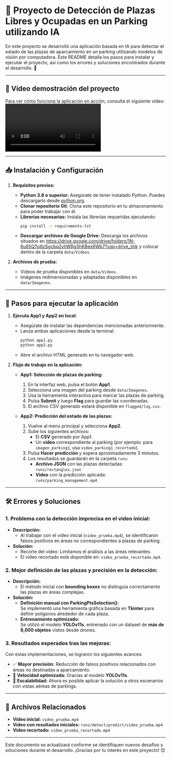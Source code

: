 # 🚗 Proyecto de Detección de Plazas Libres y Ocupadas en un Parking utilizando IA

En este proyecto se desarrolló una aplicación basada en IA para detectar el estado de las plazas de aparcamiento en un parking utilizando modelos de visión por computadora. Este README detalla los pasos para instalar y ejecutar el proyecto, así como los errores y soluciones encontrados durante el desarrollo. 🎯

---

## 🎥 Video demostración del proyecto

Para ver cómo funciona la aplicación en acción, consulta el siguiente video:
![Video](data/Videos/video_demostracion3.mp4)

---

## 📥 Instalación y Configuración

1. **Requisitos previos:**
   - **Python 3.8 o superior:** Asegúrate de tener instalado Python. Puedes descargarlo desde [python.org](https://www.python.org/).
   - **Clonar repositorio Git**: Clona este repositorio en tu almacenamiento para poder trabajar con él.
   - **Librerías necesarias:** Instala las librerías requeridas ejecutando:
     ```bash
     pip install -r requirements.txt
     ```
   - **Descargar archivos de Google Drive:** Descarga los archivos situados en https://drive.google.com/drive/folders/1N-6u65QTp6zSgcbq2yhWRg3hKBex6Wb7?usp=drive_link y colocar dentro de la carpeta `data/Videos`.

2. **Archivos de prueba:**
   - Videos de prueba disponibles en `data/Videos`.
   - Imágenes redimensionadas y adaptadas disponibles en `data/Imagenes`.

---

## 🚀 Pasos para ejecutar la aplicación

1. **Ejecuta App1 y App2 en local:**
   - Asegúrate de instalar las dependencias mencionadas anteriormente.
   - Lanza ambas aplicaciones desde la terminal:
     ```bash
     python app1.py
     python app2.py
     ```
   - Abre el archivo HTML generado en tu navegador web.

2. **Flujo de trabajo en la aplicación:**

   - **App1: Selección de plazas de parking:**
     1. En la interfaz web, pulsa el botón **App1**.
     2. Selecciona una imagen del parking desde `data/Imagenes`.
     3. Usa la herramienta interactiva para marcar las plazas de parking.
     4. Pulsa **Submit** y luego **Flag** para guardar las coordenadas.
     5. El archivo CSV generado estará disponible en `flagged/log.csv`.

   - **App2: Predicción del estado de las plazas:**
     1. Vuelve al menú principal y selecciona **App2**.
     2. Sube los siguientes archivos:
        - El **CSV** generado por App1.
        - Un **video** correspondiente al parking (por ejemplo: para `imagen_parking1`, usa `video_parking1_recortado`).
     3. Pulsa **Hacer predicción** y espera aproximadamente 3 minutos.
     4. Los resultados se guardarán en la carpeta `runs`:
        - **Archivo JSON** con las plazas detectadas: `runs/rectangles.json`
        - **Video** con la predicción aplicada: `runs/parking_management.mp4`

---

## 🛠️ Errores y Soluciones

### **1. Problema con la detección imprecisa en el video inicial:**
   - **Descripción:**
     - Al trabajar con el video inicial (`video_prueba.mp4`), se identificaron falsos positivos en áreas no correspondientes a plazas de parking.
   - **Solución:**
     - Recorte del video: Limitamos el análisis a las áreas relevantes.
     - El video recortado está disponible en: `video_prueba_recortado.mp4`.

### **2. Mejor definición de las plazas y precisión en la detección:**
   - **Descripción:**
     - El método inicial con **bounding boxes** no distinguía correctamente las plazas en áreas complejas.
   - **Solución:**
     - **Definición manual con ParkingPtsSelection():**  
       Se implementó una herramienta gráfica basada en **Tkinter** para definir polígonos alrededor de cada plaza.
     - **Entrenamiento optimizado:**  
       Se utilizó el modelo **YOLOv11s**, entrenado con un dataset de **más de 8,000 objetos** vistos desde drones.

### **3. Resultados esperados tras las mejoras:**
   Con estas implementaciones, se lograron los siguientes avances:
   - ✅ **Mayor precisión:** Reducción de falsos positivos relacionados con áreas no destinadas a aparcamiento.
   - 🚀 **Velocidad optimizada:** Gracias al modelo **YOLOv11s**.
   - 🔄 **Escalabilidad:** Ahora es posible aplicar la solución a otros escenarios con vistas aéreas de parkings.

---

## 📁 Archivos Relacionados

- **Video inicial:** `video_prueba.mp4`
- **Video con resultados iniciales:** `runs/detect/predict/video_prueba.mp4`
- **Video recortado:** `video_prueba_recortado.mp4`

---

Este documento se actualizará conforme se identifiquen nuevos desafíos y soluciones durante el desarrollo. ¡Gracias por tu interés en este proyecto! 😊
